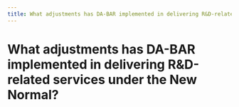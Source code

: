 ```yaml
---
title: What adjustments has DA-BAR implemented in delivering R&D-related services under the New Normal?
---
```


# What adjustments has DA-BAR implemented in delivering R&D-related services under the New Normal?

